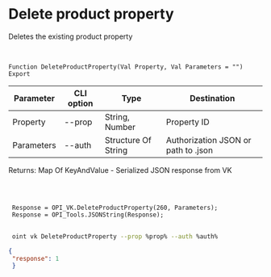 ﻿---
sidebar_position: 4
---

# Delete product property
 Deletes the existing product property


<br/>


`Function DeleteProductProperty(Val Property, Val Parameters = "") Export`

 | Parameter | CLI option | Type | Destination |
 |-|-|-|-|
 | Property | --prop | String, Number | Property ID |
 | Parameters | --auth | Structure Of String | Authorization JSON or path to .json |

 
 Returns: Map Of KeyAndValue - Serialized JSON response from VK 

<br/>




```bsl title="Code example"
 
 Response = OPI_VK.DeleteProductProperty(260, Parameters);
 Response = OPI_Tools.JSONString(Response);
```
	


```sh title="CLI command example"
 
 oint vk DeleteProductProperty --prop %prop% --auth %auth%

```

```json title="Result"
{
 "response": 1
 }
```
